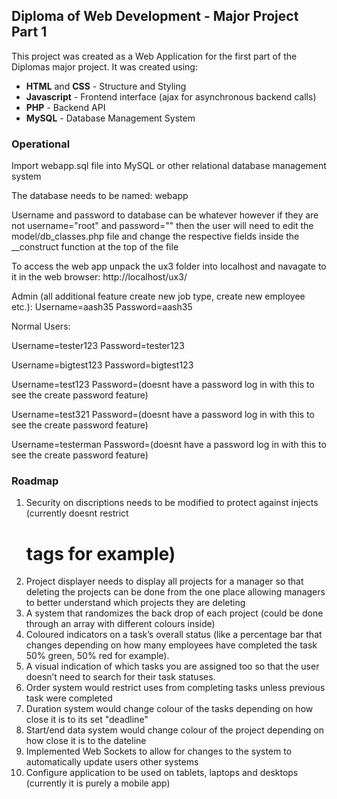 ## Diploma of Web Development - Major Project Part 1

This project was created as a Web Application for the first part of the Diplomas major project. It was created using: 
* **HTML** and **CSS** - Structure and Styling 
* **Javascript** - Frontend interface (ajax for asynchronous backend calls) 
* **PHP** - Backend API 
* **MySQL** - Database Management System

### Operational

Import webapp.sql file into MySQL or other relational database management system 

The database needs to be named: webapp

Username and password to database can be whatever however if they are not username="root" and password=""
then the user will need to edit the model/db_classes.php file and change the respective fields inside the
__construct function at the top of the file 

To access the web app unpack the ux3 folder into localhost and navagate to it in the web browser:
http://localhost/ux3/

Admin (all additional feature create new job type, create new employee etc.):
Username=aash35
Password=aash35

Normal Users:

Username=tester123
Password=tester123

Username=bigtest123
Password=bigtest123

Username=test123
Password=(doesnt have a password log in with this to see the create password feature)

Username=test321
Password=(doesnt have a password log in with this to see the create password feature)

Username=testerman
Password=(doesnt have a password log in with this to see the create password feature)

### Roadmap
1. Security on discriptions needs to be modified to protect against injects (currently doesnt restrict <h1> tags
   for example) 
2. Project displayer needs to display all projects for a manager so that deleting the projects can be done from 
   the one place allowing managers to better understand which projects they are deleting
3. A system that randomizes the back drop of each project (could be done through an array with different colours 
   inside)
4. Coloured indicators on a task’s overall status (like a percentage bar that changes depending on how many 
   employees have completed the task 50% green, 50% red for example). 
5. A visual indication of which tasks you are 
   assigned too so that the user doesn’t need to search for their task statuses.
6. Order system would restrict uses from completing tasks unless previous task were completed
7. Duration system would change colour of the tasks depending on how close it is to its set "deadline"
8. Start/end data system would change colour of the project depending on how close it is to the dateline
9. Implemented Web Sockets to allow for changes to the system to automatically update users other systems
10. Configure application to be used on tablets, laptops and desktops (currently it is purely a mobile app)

